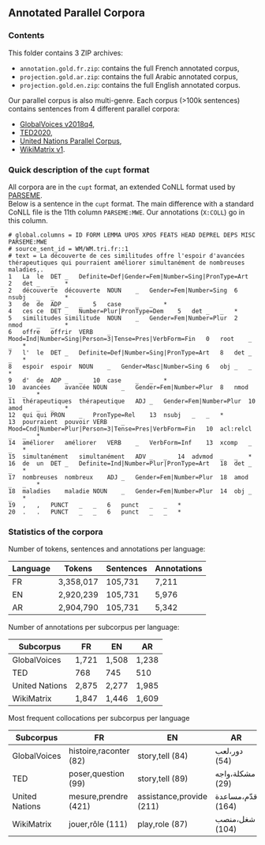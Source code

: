 ## Annotated Parallel Corpora

### Contents
This folder contains 3 ZIP archives:
* `annotation.gold.fr.zip`: contains the full French annotated corpus,
* `projection.gold.ar.zip`: contains the full Arabic annotated corpus,
* `projection.gold.en.zip`: contains the full English annotated corpus.

Our parallel corpus is also multi-genre. Each corpus (>100k sentences) contains sentences from 4 different parallel corpora:
* [GlobalVoices v2018q4](https://opus.nlpl.eu/GlobalVoices.php),
* [TED2020](https://opus.nlpl.eu/TED2020.php),
* [United Nations Parallel Corpus](https://conferences.unite.un.org/uncorpus),
* [WikiMatrix v1](https://opus.nlpl.eu/WikiMatrix.php).

### Quick description of the `cupt` format
All corpora are in the `cupt` format, an extended CoNLL format used by [PARSEME](https://typo.uni-konstanz.de/parseme/).  
Below is a sentence in the `cupt` format. The main difference with a standard CoNLL file is the 11th column `PARSEME:MWE`. Our annotations (`X:COLL`) go in this column.

```
# global.columns = ID FORM LEMMA UPOS XPOS FEATS HEAD DEPREL DEPS MISC PARSEME:MWE
# source_sent_id = WM/WM.tri.fr::1
# text = La découverte de ces similitudes offre l'espoir d'avancées thérapeutiques qui pourraient améliorer simultanément de nombreuses maladies,.
1	La	le	DET	_	Definite=Def|Gender=Fem|Number=Sing|PronType=Art	2	det	_	_	*
2	découverte	découverte	NOUN	_	Gender=Fem|Number=Sing	6	nsubj	_	_	*
3	de	de	ADP	_	_	5	case	_	_	*
4	ces	ce	DET	_	Number=Plur|PronType=Dem	5	det	_	_	*
5	similitudes	similitude	NOUN	_	Gender=Fem|Number=Plur	2	nmod	_	_	*
6	offre	offrir	VERB	_	Mood=Ind|Number=Sing|Person=3|Tense=Pres|VerbForm=Fin	0	root	_	_	*
7	l'	le	DET	_	Definite=Def|Number=Sing|PronType=Art	8	det	_	_	*
8	espoir	espoir	NOUN	_	Gender=Masc|Number=Sing	6	obj	_	_	*
9	d'	de	ADP	_	_	10	case	_	_	*
10	avancées	avancée	NOUN	_	Gender=Fem|Number=Plur	8	nmod	_	_	*
11	thérapeutiques	thérapeutique	ADJ	_	Gender=Fem|Number=Plur	10	amod	_	_	*
12	qui	qui	PRON	_	PronType=Rel	13	nsubj	_	_	*
13	pourraient	pouvoir	VERB	_	Mood=Cnd|Number=Plur|Person=3|Tense=Pres|VerbForm=Fin	10	acl:relcl	_	_	*
14	améliorer	améliorer	VERB	_	VerbForm=Inf	13	xcomp	_	_	*
15	simultanément	simultanément	ADV	_	_	14	advmod	_	_	*
16	de	un	DET	_	Definite=Ind|Number=Plur|PronType=Art	18	det	_	_	*
17	nombreuses	nombreux	ADJ	_	Gender=Fem|Number=Plur	18	amod	_	_	*
18	maladies	maladie	NOUN	_	Gender=Fem|Number=Plur	14	obj	_	_	*
19	,	,	PUNCT	_	_	6	punct	_	_	*
20	.	.	PUNCT	_	_	6	punct	_	_	*
```

### Statistics of the corpora
Number of tokens, sentences and annotations per language:  

| Language | Tokens    | Sentences | Annotations |
|----------|-----------|-----------|-------------|
| FR       | 3,358,017 | 105,731   | 7,211       |
| EN       | 2,920,239 | 105,731   | 5,976       |
| AR       | 2,904,790 | 105,731   | 5,342       |

Number of annotations per subcorpus per language:

| Subcorpus      | FR    | EN    | AR    |
|----------------|-------|-------|-------|
| GlobalVoices   | 1,721 | 1,508 | 1,238 |
| TED            | 768   | 745   | 510   |
| United Nations | 2,875 | 2,277 | 1,985 |
| WikiMatrix     | 1,847 | 1,446 | 1,609 |

Most frequent collocations per subcorpus per language

| Subcorpus      | FR                     | EN                       | AR                |
|----------------|------------------------|--------------------------|-------------------|
| GlobalVoices   | histoire,raconter (82) | story,tell (84)          | دور،لعب (54)      |
| TED            | poser,question (99)    | story,tell (89)          | مشكلة،واجه (29)   |
| United Nations | mesure,prendre (421)   | assistance,provide (211) | قدّم،مساعدة (164) |
| WikiMatrix     | jouer,rôle (111)       | play,role (87)           | شغل،منصب (104)    |

